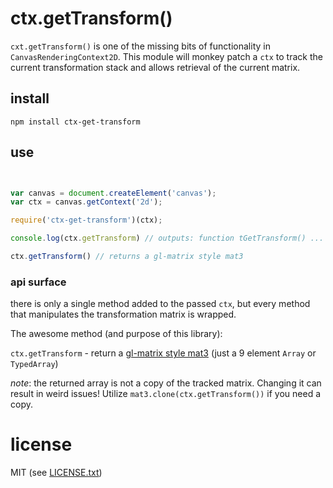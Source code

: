 # ctx.getTransform()

`cxt.getTransform()` is one of the missing bits of functionality in `CanvasRenderingContext2D`.  This module will monkey patch a `ctx` to track the current transformation stack and allows retrieval of the current matrix.

## install

`npm install ctx-get-transform`

## use

```javascript


var canvas = document.createElement('canvas');
var ctx = canvas.getContext('2d');

require('ctx-get-transform')(ctx);

console.log(ctx.getTransform) // outputs: function tGetTransform() ...

ctx.getTransform() // returns a gl-matrix style mat3

```

### api surface

there is only a single method added to the passed `ctx`, but every method that manipulates the transformation matrix is wrapped.

The awesome method (and purpose of this library):

`ctx.getTransform` - return a [gl-matrix style mat3](http://glmatrix.net/docs/2.2.0/symbols/mat3.html) (just a 9 element `Array` or `TypedArray`)

_note_: the returned array is not a copy of the tracked matrix.  Changing it can result in weird issues! Utilize `mat3.clone(ctx.getTransform())` if you need a copy.

# license

MIT (see [LICENSE.txt](LICENSE.txt))


